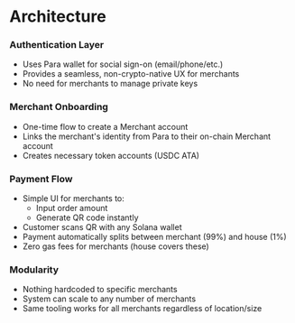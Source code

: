 # Architecture

### Authentication Layer

- Uses Para wallet for social sign-on (email/phone/etc.)
- Provides a seamless, non-crypto-native UX for merchants
- No need for merchants to manage private keys

### Merchant Onboarding

- One-time flow to create a Merchant account
- Links the merchant's identity from Para to their on-chain Merchant account
- Creates necessary token accounts (USDC ATA)

### Payment Flow

- Simple UI for merchants to:
  - Input order amount
  - Generate QR code instantly
- Customer scans QR with any Solana wallet
- Payment automatically splits between merchant (99%) and house (1%)
- Zero gas fees for merchants (house covers these)

### Modularity

- Nothing hardcoded to specific merchants
- System can scale to any number of merchants
- Same tooling works for all merchants regardless of location/size
